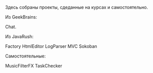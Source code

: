 Здесь собраны проекты, сдеданные на курсах и самостоятельно.

Из GeekBrains:

Chat.

Из JavaRush:

Factory 
HtmlEditor
LogParser
MVC
Sokoban

Самостоятельные:

MusicFilterFX
TaskChecker
